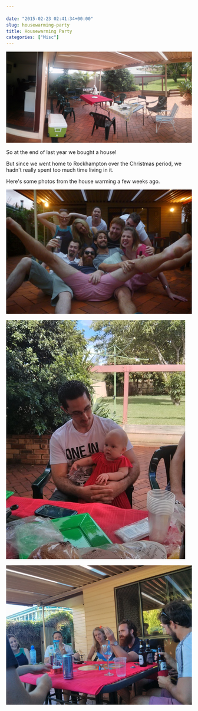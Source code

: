 ```yaml
---

date: "2015-02-23 02:41:34+00:00"
slug: housewarming-party
title: Housewarming Party
categories: ["Misc"]
---
```


![PANO_20150124_111727](pano_20150124_111727.jpg)

So at the end of last year we bought a house!

But since we went home to Rockhampton over the Christmas period, we hadn't really spent too much time living in it.

Here's some photos from the house warming a few weeks ago.

![2015-01-24 18.40.23-1-SMILE](2015-01-24-18-40-23-1-smile.jpg)

![IMG_20150124_160736](img_20150124_160736.jpg)

![IMG_20150124_171801](img_20150124_171801.jpg)
